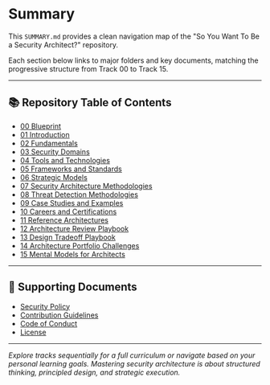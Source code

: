 # Summary

This `SUMMARY.md` provides a clean navigation map of the "So You Want To Be a Security Architect?" repository.

Each section below links to major folders and key documents, matching the progressive structure from Track 00 to Track 15.

---

## 📚 Repository Table of Contents

- [00 Blueprint](00_blueprint/README.md)
- [01 Introduction](01_introduction/README.md)
- [02 Fundamentals](02_fundamentals/README.md)
- [03 Security Domains](03_security_domains/README.md)
- [04 Tools and Technologies](04_tools_and_technologies/README.md)
- [05 Frameworks and Standards](05_frameworks_and_standards/README.md)
- [06 Strategic Models](06_strategic_models/README.md)
- [07 Security Architecture Methodologies](07_security_architecture_methodologies/README.md)
- [08 Threat Detection Methodologies](08_threat_detection_methodologies/README.md)
- [09 Case Studies and Examples](09_case_studies_and_examples/README.md)
- [10 Careers and Certifications](10_careers_and_certifications/README.md)
- [11 Reference Architectures](11_reference_architectures/README.md)
- [12 Architecture Review Playbook](12_architecture_review_playbook/README.md)
- [13 Design Tradeoff Playbook](13_design_tradeoff_playbook/README.md)
- [14 Architecture Portfolio Challenges](14_architecture_portfolio_challenges/README.md)
- [15 Mental Models for Architects](15_mental_models_for_architects/README.md)

---

## 📄 Supporting Documents

- [Security Policy](security.md)
- [Contribution Guidelines](contributing.md)
- [Code of Conduct](code_of_conduct.md)
- [License](LICENSE)

---

*Explore tracks sequentially for a full curriculum or navigate based on your personal learning goals. Mastering security architecture is about structured thinking, principled design, and strategic execution.*